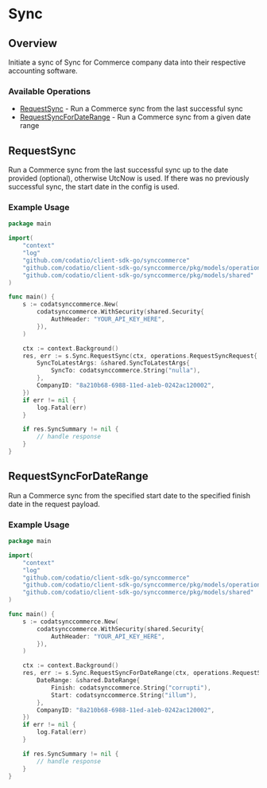 # Sync

## Overview

Initiate a sync of Sync for Commerce company data into their respective accounting software.

### Available Operations

* [RequestSync](#requestsync) - Run a Commerce sync from the last successful sync
* [RequestSyncForDateRange](#requestsyncfordaterange) - Run a Commerce sync from a given date range

## RequestSync

Run a Commerce sync from the last successful sync up to the date provided (optional), otherwise UtcNow is used.
If there was no previously successful sync, the start date in the config is used.

### Example Usage

```go
package main

import(
	"context"
	"log"
	"github.com/codatio/client-sdk-go/synccommerce"
	"github.com/codatio/client-sdk-go/synccommerce/pkg/models/operations"
	"github.com/codatio/client-sdk-go/synccommerce/pkg/models/shared"
)

func main() {
    s := codatsynccommerce.New(
        codatsynccommerce.WithSecurity(shared.Security{
            AuthHeader: "YOUR_API_KEY_HERE",
        }),
    )

    ctx := context.Background()
    res, err := s.Sync.RequestSync(ctx, operations.RequestSyncRequest{
        SyncToLatestArgs: &shared.SyncToLatestArgs{
            SyncTo: codatsynccommerce.String("nulla"),
        },
        CompanyID: "8a210b68-6988-11ed-a1eb-0242ac120002",
    })
    if err != nil {
        log.Fatal(err)
    }

    if res.SyncSummary != nil {
        // handle response
    }
}
```

## RequestSyncForDateRange

Run a Commerce sync from the specified start date to the specified finish date in the request payload.

### Example Usage

```go
package main

import(
	"context"
	"log"
	"github.com/codatio/client-sdk-go/synccommerce"
	"github.com/codatio/client-sdk-go/synccommerce/pkg/models/operations"
	"github.com/codatio/client-sdk-go/synccommerce/pkg/models/shared"
)

func main() {
    s := codatsynccommerce.New(
        codatsynccommerce.WithSecurity(shared.Security{
            AuthHeader: "YOUR_API_KEY_HERE",
        }),
    )

    ctx := context.Background()
    res, err := s.Sync.RequestSyncForDateRange(ctx, operations.RequestSyncForDateRangeRequest{
        DateRange: &shared.DateRange{
            Finish: codatsynccommerce.String("corrupti"),
            Start: codatsynccommerce.String("illum"),
        },
        CompanyID: "8a210b68-6988-11ed-a1eb-0242ac120002",
    })
    if err != nil {
        log.Fatal(err)
    }

    if res.SyncSummary != nil {
        // handle response
    }
}
```
